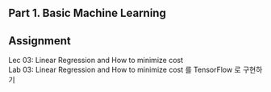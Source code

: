 ## Part 1. Basic Machine Learning

## Assignment
Lec 03: Linear Regression and How to minimize cost  
Lab 03: Linear Regression and How to minimize cost 를 TensorFlow 로 구현하기